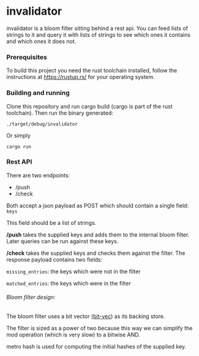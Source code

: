 # invalidator

invalidator is a bloom filter sitting behind a rest api.
You can feed lists of strings to it and query it with lists of strings to see which ones it contains 
and which ones it does not.

### Prerequisites

To build this project you need the rust toolchain installed, follow the instructions at https://rustup.rs/ 
for your operating system. 

### Building and running

Clone this repository and run cargo build (cargo is part of the rust toolchain). 
Then run the binary generated:

```
./target/debug/invalidator
```

Or simply
```
cargo run
```

### Rest API

There are two endpoints:

* /push
* /check

Both accept a json payload as POST which should contain a single field: `keys`

This field should be a list of strings.

**/push** takes the supplied keys and adds them to the internal bloom filter. 
Later queries can be run against these keys.

**/check** takes the supplied keys and checks them against the filter. The response payload contains two fields: 
 
 
 `missing_entries`: the keys which were not in the filter
 
 
 `matched_entries`: the keys which were in the filter 


###### Bloom filter design:

The bloom filter uses a bit vector ([bit-vec](http://contain-rs.github.io/bit-vec/bit_vec/)) as its backing store.

The filter is sized as a power of two because this way we can simplify the mod operation (which is very slow) to a bitwise AND.

metro hash is used for computing the initial hashes of the supplied key.

